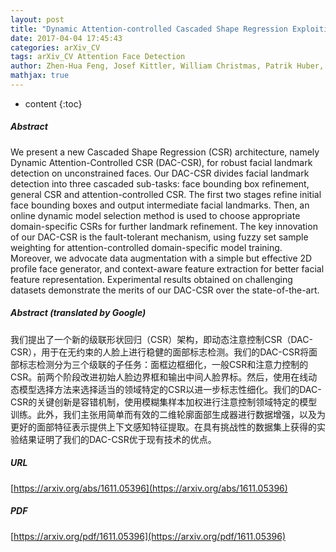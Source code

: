 ```yaml
---
layout: post
title: "Dynamic Attention-controlled Cascaded Shape Regression Exploiting Training Data Augmentation and Fuzzy-set Sample Weighting"
date: 2017-04-04 17:45:43
categories: arXiv_CV
tags: arXiv_CV Attention Face Detection
author: Zhen-Hua Feng, Josef Kittler, William Christmas, Patrik Huber, Xiao-Jun Wu
mathjax: true
---
```


* content
{:toc}

##### Abstract
We present a new Cascaded Shape Regression (CSR) architecture, namely Dynamic Attention-Controlled CSR (DAC-CSR), for robust facial landmark detection on unconstrained faces. Our DAC-CSR divides facial landmark detection into three cascaded sub-tasks: face bounding box refinement, general CSR and attention-controlled CSR. The first two stages refine initial face bounding boxes and output intermediate facial landmarks. Then, an online dynamic model selection method is used to choose appropriate domain-specific CSRs for further landmark refinement. The key innovation of our DAC-CSR is the fault-tolerant mechanism, using fuzzy set sample weighting for attention-controlled domain-specific model training. Moreover, we advocate data augmentation with a simple but effective 2D profile face generator, and context-aware feature extraction for better facial feature representation. Experimental results obtained on challenging datasets demonstrate the merits of our DAC-CSR over the state-of-the-art.

##### Abstract (translated by Google)
我们提出了一个新的级联形状回归（CSR）架构，即动态注意控制CSR（DAC-CSR），用于在无约束的人脸上进行稳健的面部标志检测。我们的DAC-CSR将面部标志检测分为三个级联的子任务：面框边框细化，一般CSR和注意力控制的CSR。前两个阶段改进初始人脸边界框和输出中间人脸界标。然后，使用在线动态模型选择方法来选择适当的领域特定的CSR以进一步标志性细化。我们的DAC-CSR的关键创新是容错机制，使用模糊集样本加权进行注意控制领域特定的模型训练。此外，我们主张用简单而有效的二维轮廓面部生成器进行数据增强，以及为更好的面部特征表示提供上下文感知特征提取。在具有挑战性的数据集上获得的实验结果证明了我们的DAC-CSR优于现有技术的优点。

##### URL
[https://arxiv.org/abs/1611.05396](https://arxiv.org/abs/1611.05396)

##### PDF
[https://arxiv.org/pdf/1611.05396](https://arxiv.org/pdf/1611.05396)

